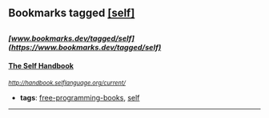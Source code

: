 ## Bookmarks tagged [[self]](https://www.bookmarks.dev/search?q=[self])

_<sup><sup>[www.bookmarks.dev/tagged/self](https://www.bookmarks.dev/tagged/self)</sup></sup>_
---
#### [The Self Handbook](http://handbook.selflanguage.org/current/)
_<sup>http://handbook.selflanguage.org/current/</sup>_

* **tags**: [free-programming-books](../tagged/free-programming-books.md), [self](../tagged/self.md)
---
